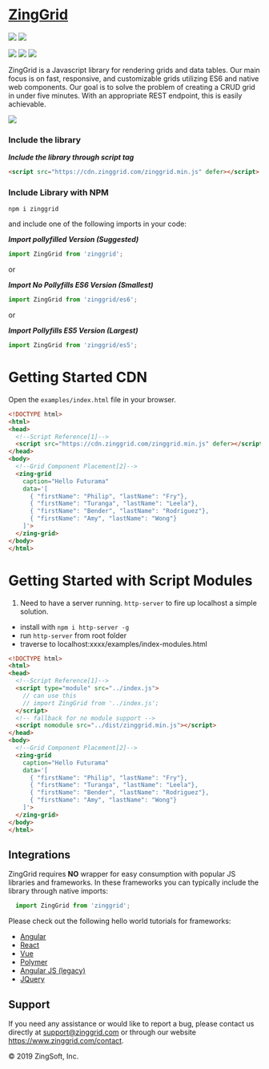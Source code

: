# [ZingGrid](https://www.zinggrid.com)

![](https://img.shields.io/npm/dw/zinggrid)
![](https://img.shields.io/npm/v/zinggrid)

![](https://img.shields.io/david/zinggrid/zinggrid)
![](https://img.shields.io/david/peer/zinggrid/zinggrid)
![](https://img.shields.io/david/dev/zinggrid/zinggrid)

ZingGrid is a Javascript library for rendering grids and data tables. Our main focus is on fast, responsive, and customizable grids utilizing ES6 and native web components. Our goal is to solve the problem of creating a CRUD grid in under five minutes. With an appropriate REST endpoint, this is easily achievable.


[![](http://capture.zingsoft.com/99d1fb9abf6d/download/Screen%252520Recording%2525202019-09-10%252520at%25252001.45%252520PM.gif)](https://www.zinggrid.com/docs/your-first-grid)

### Include the library


***Include the library through script tag***

```html
<script src="https://cdn.zinggrid.com/zinggrid.min.js" defer></script>
```

### Include Library with NPM

```
npm i zinggrid
```

and include one of the following imports in your code:

***Import pollyfilled Version (Suggested)***

```js
import ZingGrid from 'zinggrid';
```

or

***Import No Pollyfills ES6 Version (Smallest)***

```js
import ZingGrid from 'zinggrid/es6';
```

or

***Import Pollyfills ES5 Version (Largest)***

```js
import ZingGrid from 'zinggrid/es5';
```

# Getting Started CDN

Open the `examples/index.html` file in your browser.

```html
<!DOCTYPE html>
<html>
<head>
  <!--Script Reference[1]-->
  <script src="https://cdn.zinggrid.com/zinggrid.min.js" defer></script>
</head>
<body>
  <!--Grid Component Placement[2]-->
  <zing-grid
    caption="Hello Futurama"
    data='[
      { "firstName": "Philip", "lastName": "Fry"},
      { "firstName": "Turanga", "lastName": "Leela"},
      { "firstName": "Bender", "lastName": "Rodriguez"},
      { "firstName": "Amy", "lastName": "Wong"}
    ]'>
  </zing-grid>
</body>
</html>
```

# Getting Started with Script Modules

1. Need to have a server running. `http-server` to fire up localhost a simple solution. 
  - install with `npm i http-server -g`
  - run `http-server` from root folder
  - traverse to localhost:xxxx/examples/index-modules.html

```html
<!DOCTYPE html>
<html>
<head>
  <!--Script Reference[1]-->
  <script type="module" src="../index.js">
    // can use this 
    // import ZingGrid from '../index.js';
  </script>
  <!-- fallback for no module support -->
  <script nomodule src="../dist/zinggrid.min.js"></script>
</head>
<body>
  <!--Grid Component Placement[2]-->
  <zing-grid
    caption="Hello Futurama"
    data='[
      { "firstName": "Philip", "lastName": "Fry"},
      { "firstName": "Turanga", "lastName": "Leela"},
      { "firstName": "Bender", "lastName": "Rodriguez"},
      { "firstName": "Amy", "lastName": "Wong"}
    ]'>
  </zing-grid>
</body>
</html>
```

## Integrations

ZingGrid requires **NO** wrapper for easy consumption with popular JS libraries and frameworks. In these frameworks you can typically include the library through native imports:

```js
  import ZingGrid from 'zinggrid';
```

Please check out the following hello world tutorials for frameworks:

- [Angular](https://www.zinggrid.com/docs/angular)
- [React](https://www.zinggrid.com/docs/react)
- [Vue](https://www.zinggrid.com/docs/vue)
- [Polymer](https://www.zinggrid.com/docs/polymer)
- [Angular JS (legacy)](https://www.zinggrid.com/docs/angularjs)
- [JQuery](https://www.zinggrid.com/docs/jquery)

## Support 

If you need any assistance or would like to report a bug, please contact us directly at support@zinggrid.com or through our website https://www.zinggrid.com/contact.


&copy; 2019 ZingSoft, Inc.
